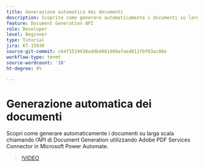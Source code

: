 ```yaml
---
title: Generazione automatica dei documenti
description: Scoprite come generare automaticamente i documenti su larga scala
feature: Document Generation API
role: Developer
level: Beginner
type: Tutorial
jira: KT-15030
source-git-commit: c64f1519438addb4081469afaed811fbf03ac88e
workflow-type: tm+mt
source-wordcount: '38'
ht-degree: 0%

---
```


# Generazione automatica dei documenti

Scopri come generare automaticamente i documenti su larga scala chiamando l’API di Document Generation utilizzando Adobe PDF Services Connector in Microsoft Power Automate.

>[!VIDEO](https://video.tv.adobe.com/v/3428227?hidetitle=true)
